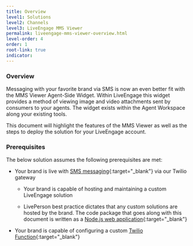 ```yaml
---
title: Overview
level1: Solutions
level2: Channels
level3: LiveEngage MMS Viewer
permalink: liveengage-mms-viewer-overview.html
level-order: 4
order: 1
root-link: true
indicator:
---
```


### Overview

Messaging with your favorite brand via SMS is now an even better fit with the MMS Viewer Agent-Side Widget. Within LiveEngage this widget provides a method of viewing image and video attachments sent by consumers to your agents. The widget exists within the Agent Workspace along your existing tools.

This document will highlight the features of the MMS Viewer as well as the steps to deploy the solution for your LiveEngage account.

### Prerequisites

The below solution assumes the following prerequisites are met:

* Your brand is live with [SMS messaging](https://developers.liveperson.com/products-channels-sms-overview.html){:target="_blank"} via our Twilio gateway

  * Your brand is capable of hosting and maintaining a custom LiveEngage solution

  * LivePerson best practice dictates that any custom solutions are hosted by the brand. The code package that goes along with this document is written as a [Node.js web application](https://nodejs.org/en/){:target="_blank"}

* Your brand is capable of configuring a custom [Twilio Function](https://www.twilio.com/functions){:target="_blank"}
